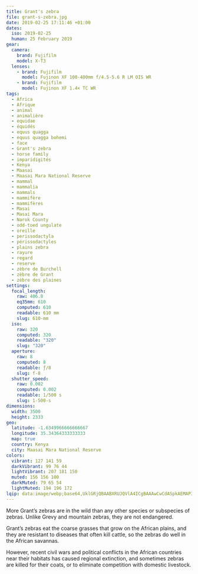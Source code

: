 ```yaml
---
title: Grant's zebra
file: grant-s-zebra.jpg
date: 2019-02-25 17:11:46 +01:00
dates:
  iso: 2019-02-25
  human: 25 February 2019
gear:
  camera:
    brand: Fujifilm
    model: X-T3
  lenses:
    - brand: Fujifilm
      model: Fujinon XF 100-400mm f/4.5-5.6 R LM OIS WR
    - brand: Fujifilm
      model: Fujinon XF 1.4× TC WR
tags:
  - Africa
  - Afrique
  - animal
  - animalière
  - equidae
  - équidés
  - equus quagga
  - equus quagga bohemi
  - face
  - Grant's zebra
  - horse family
  - imparidigités
  - Kenya
  - Maasai
  - Maasai Mara National Reserve
  - mammal
  - mammalia
  - mammals
  - mammifère
  - mammifères
  - Masai
  - Masai Mara
  - Narok County
  - odd-toed ungulate
  - oreille
  - perissodactyla
  - périssodactyles
  - plains zebra
  - rayure
  - regard
  - reserve
  - zèbre de Burchell
  - zèbre de Grant
  - zèbre des plaines
settings:
  focal_length:
    raw: 406.8
    eq35mm: 610
    computed: 610
    readable: 610 mm
    slug: 610-mm
  iso:
    raw: 320
    computed: 320
    readable: "320"
    slug: "320"
  aperture:
    raw: 8
    computed: 8
    readable: ƒ/8
    slug: f-8
  shutter_speed:
    raw: 0.002
    computed: 0.002
    readable: 1/500 s
    slug: 1-500-s
dimensions:
  width: 3500
  height: 2333
geo:
  latitude: -1.6349966666666667
  longitude: 35.34364333333333
  map: true
  country: Kenya
  city: Maasai Mara National Reserve
colors:
  vibrant: 127 141 59
  darkVibrant: 99 76 44
  lightVibrant: 207 181 150
  muted: 156 156 100
  darkMuted: 79 65 54
  lightMuted: 194 196 172
lqip: data:image/webp;base64,UklGRjQBAABXRUJQVlA4ICgBAAAwCwCdASpkAEMAP3GuyVw0rqgyLNW6SpAuCWMA0q9T2So+kPGQTJvhe0AkUSjqqnGcH0KUdQ+FmfnZJy005yUKA7SIXyns1W5DzH6h98SFdRF3fnH8WMnCZFb2dA4qm3S7uADSc1LKiryH3iSsKozcvToVdjzhXm5rSZrXECA7ydXOOx88TNqvlapenhy/T1hBLXxgoGwxTQao9RPoiy0v+toKbSbCzYWiAf6U5WMY5L3v5yA4ASTV7N8I40A/Yd4jsQFdG8ntVQ2KfIkl5jt6AEYg+OezKhmvSQvcDNqzlZwAIn4pzt6dQK6qDnLa0ISrL+7sqVRt+vXhANwtHK4NXmsfy5BW+rYl0kxtRKSY+7kYy+Hp4Vnc89NIa96CkzHuohAL4YAAAA==
---
```


More Grant’s zebras are in the wild than any other species or subspecies of zebras. Unlike Grevy and mountain zebras, they are not endangered.

Grant’s zebras eat the coarse grasses that grow on the African plains, and they are resistant to diseases that often kill cattle, so the zebras do well in the African savannas.

However, recent civil wars and political conflicts in the African countries near their habitats has caused regional extinction, and sometimes zebras are killed for their coats, or to eliminate competition with domestic livestock.
